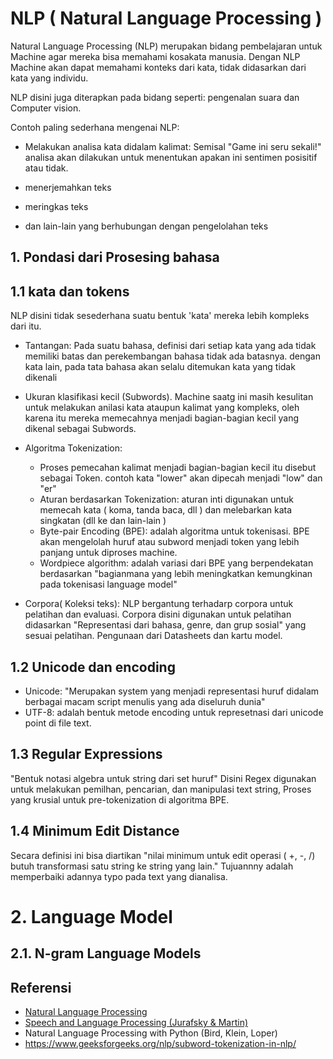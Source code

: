 # NLP ( Natural Language Processing )

Natural Language Processing (NLP) merupakan bidang pembelajaran untuk Machine agar mereka bisa memahami kosakata manusia. Dengan NLP Machine akan dapat memahami konteks dari kata, tidak didasarkan dari kata yang individu.

NLP disini juga diterapkan pada bidang seperti: pengenalan suara dan Computer vision.

Contoh paling sederhana mengenai NLP:

- Melakukan analisa kata didalam kalimat:
  Semisal "Game ini seru sekali!" analisa akan dilakukan untuk menentukan apakan ini sentimen posisitif atau tidak.

- menerjemahkan teks
- meringkas teks
- dan lain-lain yang berhubungan dengan pengelolahan teks

## 1. Pondasi dari Prosesing bahasa

## 1.1 kata dan tokens

NLP disini tidak sesederhana suatu bentuk 'kata' mereka lebih kompleks dari itu. 

- Tantangan: Pada suatu bahasa, definisi dari setiap kata yang ada tidak memiliki batas dan perekembangan bahasa tidak ada batasnya. dengan kata lain, pada tata bahasa akan selalu ditemukan kata yang tidak dikenali
- Ukuran klasifikasi kecil (Subwords). Machine saatg ini masih kesulitan untuk melakukan anilasi kata ataupun kalimat yang kompleks, oleh karena itu mereka memecahnya menjadi bagian-bagian kecil yang dikenal sebagai Subwords.
- Algoritma Tokenization:
  - Proses pemecahan kalimat menjadi bagian-bagian kecil itu disebut sebagai Token. contoh kata "lower" akan dipecah menjadi "low" dan "er"
  - Aturan berdasarkan Tokenization: aturan inti digunakan untuk memecah kata ( koma, tanda baca, dll ) dan melebarkan kata singkatan (dll ke dan lain-lain )
  - Byte-pair Encoding (BPE): adalah algoritma untuk tokenisasi. BPE akan mengelolah huruf atau subword menjadi token yang lebih panjang untuk diproses machine.
  - Wordpiece algorithm: adalah variasi dari BPE yang berpendekatan berdasarkan "bagianmana yang lebih meningkatkan kemungkinan pada tokenisasi language model"
 
- Corpora( Koleksi teks): NLP bergantung terhadarp corpora untuk pelatihan dan evaluasi. Corpora disini digunakan untuk pelatihan didasarkan "Representasi dari bahasa, genre, dan grup sosial" yang sesuai pelatihan. Pengunaan dari Datasheets dan kartu model.

## 1.2 Unicode dan encoding

- Unicode: "Merupakan system yang menjadi representasi huruf didalam berbagai macam script menulis yang ada diseluruh dunia"
- UTF-8: adalah bentuk metode encoding untuk represetnasi dari unicode point di file text.

## 1.3 Regular Expressions

"Bentuk notasi algebra untuk string dari set huruf" Disini Regex digunakan untuk melakukan pemilhan, pencarian, dan manipulasi text string, Proses yang krusial untuk pre-tokenization di algoritma BPE. 

## 1.4 Minimum Edit Distance

Secara definisi ini bisa diartikan "nilai minimum untuk edit operasi ( +, -, /) butuh transformasi satu string ke string yang lain." Tujuannny adalah memperbaiki adannya typo pada text yang dianalisa.

# 2. Language Model

## 2.1. N-gram Language Models


## Referensi
- [Natural Language Processing](https://huggingface.co/learn/llm-course/chapter1/2?fw=pt)
- [Speech and Language Processing (Jurafsky & Martin)](https://web.stanford.edu/~jurafsky/slp3/)
- Natural Language Processing with Python (Bird, Klein, Loper)
- https://www.geeksforgeeks.org/nlp/subword-tokenization-in-nlp/
